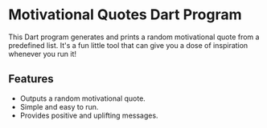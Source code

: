 # Motivational Quotes Dart Program

This Dart program generates and prints a random motivational quote from a predefined list. It's a fun little tool that can give you a dose of inspiration whenever you run it!

## Features

- Outputs a random motivational quote.
- Simple and easy to run.
- Provides positive and uplifting messages.
